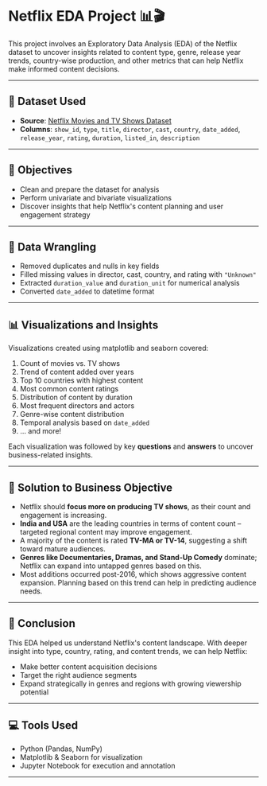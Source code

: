 # Netflix EDA Project 📊🎬

This project involves an Exploratory Data Analysis (EDA) of the Netflix dataset to uncover insights related to content type, genre, release year trends, country-wise production, and other metrics that can help Netflix make informed content decisions.

---

## 📁 Dataset Used

- **Source**: [Netflix Movies and TV Shows Dataset](https://www.kaggle.com/datasets/shivamb/netflix-shows)
- **Columns**: `show_id`, `type`, `title`, `director`, `cast`, `country`, `date_added`, `release_year`, `rating`, `duration`, `listed_in`, `description`

---

## 📌 Objectives

- Clean and prepare the dataset for analysis
- Perform univariate and bivariate visualizations
- Discover insights that help Netflix's content planning and user engagement strategy

---

## 🔧 Data Wrangling

- Removed duplicates and nulls in key fields
- Filled missing values in director, cast, country, and rating with `"Unknown"`
- Extracted `duration_value` and `duration_unit` for numerical analysis
- Converted `date_added` to datetime format

---

## 📊 Visualizations and Insights

Visualizations created using matplotlib and seaborn covered:

1. Count of movies vs. TV shows
2. Trend of content added over years
3. Top 10 countries with highest content
4. Most common content ratings
5. Distribution of content by duration
6. Most frequent directors and actors
7. Genre-wise content distribution
8. Temporal analysis based on `date_added`
9. ... and more!

Each visualization was followed by key **questions** and **answers** to uncover business-related insights.

---

## 🧠 Solution to Business Objective

- Netflix should **focus more on producing TV shows**, as their count and engagement is increasing.
- **India and USA** are the leading countries in terms of content count – targeted regional content may improve engagement.
- A majority of the content is rated **TV-MA or TV-14**, suggesting a shift toward mature audiences.
- **Genres like Documentaries, Dramas, and Stand-Up Comedy** dominate; Netflix can expand into untapped genres based on this.
- Most additions occurred post-2016, which shows aggressive content expansion. Planning based on this trend can help in predicting audience needs.

---

## 🏁 Conclusion

This EDA helped us understand Netflix's content landscape. With deeper insight into type, country, rating, and content trends, we can help Netflix:

- Make better content acquisition decisions
- Target the right audience segments
- Expand strategically in genres and regions with growing viewership potential

---

## 💻 Tools Used

- Python (Pandas, NumPy)
- Matplotlib & Seaborn for visualization
- Jupyter Notebook for execution and annotation

---


